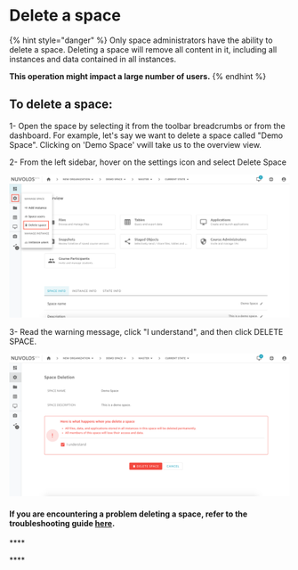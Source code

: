 # Delete a space

{% hint style="danger" %}
Only space administrators have the ability to delete a space. Deleting a space will remove all content in it, including all instances and data contained in all instances.   
  
**This operation might impact a large number of users.**
{% endhint %}

## **To delete a space:**

1- Open the space by selecting it from the toolbar breadcrumbs or from the dashboard. For example, let's say we want to delete a space called "Demo Space". Clicking on 'Demo Space' vwill take us to the overview view.

  
2- From the left sidebar, hover on the settings icon and select Delete Space

![](../../.gitbook/assets/screen-shot-2020-03-19-at-1.04.34-pm.png)

3- Read the warning message, click "I understand", and then click DELETE SPACE.

![](../../.gitbook/assets/screen-shot-2020-03-19-at-1.06.40-pm.png)

#### If you are encountering a problem deleting a space, refer to the troubleshooting guide [here](../../troubleshooting/authorization-issues/cannot-delete-a-space-1.md). 

\*\*\*\*

\*\*\*\*

